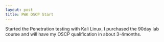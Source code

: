 ```yaml
---
layout: post
title: PWK OSCP Start
---
```


Started the Penetration testing with Kali Linux, I purchased the 90day lab course and will have my OSCP qualification in about 3-4months.
